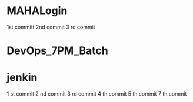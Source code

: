 # MAHALogin
1st committ
2nd commit
3 rd commit


# DevOps_7PM_Batch
# jenkin
1 st commit 
2 nd commit
3 rd commit 
4 th commit
5 th commit
7 th commit 
